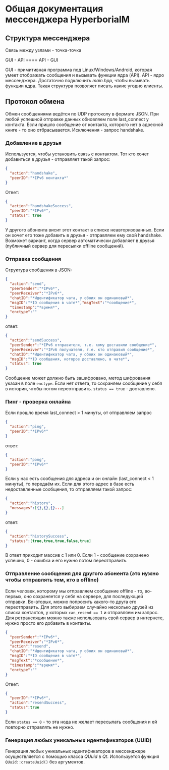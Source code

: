 # Общая документация мессенджера HyperboriaIM

## Структура мессенджера

Связь между узлами - точка-точка

GUI - API ==== API - GUI

GUI - примитивная программа под Linux/Windows/Android, которая умеет отображать сообщения и вызывать функции ядра (API).
API - ядро мессенджера. Достаточно подключить *main.hpp*, чтобы вызывать функции ядра. Такая структура позволяет писать какие угодно клиенты.

## Протокол обмена

Обмен сообщениями ведётся по UDP протоколу в формате JSON.
При любой успешной отправке данных обновляем поле last_connect у контакта.
Если пришло сообщение от контакта, которого нет в адресной книге - то оно отбрасывается.
Исключения - запрос handshake.

### Добавление в друзья

Используется, чтобы установить связь с контактом. Тот кто хочет добавиться в друзья - отправляет такой запрос:

```json
{
  "action":"handshake",
  "peerID":"*IPv6 контакта*"
}
```

Ответ:

```json
{  
  "action":"handshakeSuccess",
  "peerID":"*IPv6*",
  "status": true
}
```

У другого абонента висит этот контакт в списке неавторизованных. Если он хочет его тоже добавить в друзья - отправляем ему свой handshake. Возможет вариант, когда сервер автоматически добавляет в друзья (публичный сервер для пересылки offline сообщений).

### Отправка сообщения

Структура сообщения в JSON:

```json
{
  "action":"send",
  "peerSender":"*IPv6*",
  "peerReceiver":"*IPv6*",
  "chatID":"*Идентификатор чата, у обоих он одинаковый*",
  "msgID":"*ID сообщения в чате*","msgText":"*сообщение*",
  "timestamp":"*время*",
  "enctype":""
}
```

ответ:

```json
{  
  "action":"sendSuccess",
  "peerSender":"*IPv6 отправителя, т.е. кому доставили сообщение*",
  "peerReceiver":"*IPv6 получателя, т.е. кто отправил сообщение*",
  "chatID":"*Идентификатор чата, у обоих он одинаковый*",
  "msgID":"*ID сообщения, которое доставлено, в чате*",
  "status": true
}
```

Сообщение может должно быть зашифровано, метод шифрования указан в поле `enctype`.
Если нет ответа, то сохраняем сообщение у себя в истории, чтобы потом переотправить.
`status == true` - доставлено.

### Пинг - проверка онлайна

Если прошло время last_connect > 1 минуты, от отправляем запрос

```json
{
  "action":"ping",
  "peerID":"*IPv6*"
}
```

ответ:

```json
{
  "action":"pong",
  "peerID":"*IPv6*"
}
```

Если у нас есть сообщения для адреса и он онлайн (last_connect < 1 минуты), то передаём их.
Если для этого адрес в базе есть недоставленные сообщения, то отправляем такой запрос:

```json
{
  "action":"history",
  "messages":[{},{},{}...]
}
```

ответ:

```json
{
  "action":"historySuccess",
  "status":[true,true,true,false,true]
}
```

В ответ приходит массив с 1 или 0. Если 1 - сообщение сохранено успешно, 0 - ошибка и его нужно потом переотправить.

### Отправление сообщения для другого абонента (это нужно чтобы отправлять тем, кто в offline)

Если человек, которому мы отправляем сообщение offline - то, во-первых, оно сохраняется у себя на сервере, для последующей отправки.
Во-вторых, можно попросить какого-то друга его переотправить. Для этого выбираем случайно несколько друзей из списка контактов, у которых `can_resend == 1` и отправляем им запрос.
Для ретрансляции можно также использовать свой сервер в интернете, нужно просто его добавить в контакты.

```json
{
  "peerSender":"*IPv6*",
  "peerReceiver":"*IPv6*",
  "action":"resend",
  "chatID":"*Идентификатор чата, у обоих он одинаковый*",
  "msgID":"*ID сообщения в чате*",
  "msgText":"*сообщение*",
  "timestamp":"*время*",
  "enctype":""
}
```

Ответ:

```json
{
  "peerID":"*IPv6*",
  "action":"resendSuccess",
  "status":true
}
```

Если `status == 0` - то эта нода не желает пересылать сообщения и ей повторно отправлять не нужно.

### Генерация любых уникальных идентификаторов (UUID)
Генерация любых уникальных идентификаторов в мессенджере осуществляется с помощью класса *QUuid* в *Qt*. Используется функция `QUuid::createUuid()` без аргументов.
